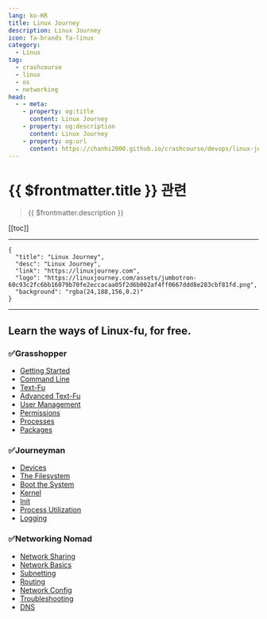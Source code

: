 ```yaml
---
lang: ko-KR
title: Linux Journey 
description: Linux Journey 
icon: fa-brands fa-linux
category:
  - Linux
tag: 
  - crashcourse
  - linux
  - os
  - networking
head:
  - - meta:
    - property: og:title
      content: Linux Journey 
    - property: og:description
      content: Linux Journey 
    - property: og:url
      content: https://chanhi2000.github.io/crashcourse/devops/linux-journey/
---
```


# {{ $frontmatter.title }} 관련

> {{ $frontmatter.description }}

[[toc]]

---

```component VPCard
{
  "title": "Linux Journey",
  "desc": "Linux Journey",
  "link": "https://linuxjourney.com",
  "logo": "https://linuxjourney.com/assets/jumbotron-60c93c2fc6bb16079b70fe2eccacaa05f2d6b002af4ff0667ddd8e283cbf81fd.png",
  "background": "rgba(24,188,156,0.2)"
}
```

---

## Learn the ways of Linux-fu, for free.

### ✅Grasshopper

- [Getting Started][01a-getting-started]
- [Command Line][01b-command-line]
- [Text-Fu][01c-text-fu]
- [Advanced Text-Fu][01d-advanced-text-fu]
- [User Management][01e-user-management]
- [Permissions][01f-permissions]
- [Processes][01g-processes]
- [Packages][01h-packages]

### ✅Journeyman

- [Devices][02a-devices]
- [The Filesystem][02b-the-filesystem]
- [Boot the System][02c-boot-the-system]
- [Kernel][02d-kernel]
- [Init][02e-init]
- [Process Utilization][02f-process-utilization]
- [Logging][02g-logging]

### ✅Networking Nomad

- [Network Sharing][03a-network-sharing]
- [Network Basics][03b-network-basics]
- [Subnetting][03c-subnetting]
- [Routing][03d-routing]
- [Network Config][03e-network-config]
- [Troubleshooting][03f-troubleshooting]
- [DNS][03g-dns]

[01a-getting-started]: 01-grasshopper/01a-getting-started.md
[01b-command-line]: 01-grasshopper/01b-command-line.md
[01c-text-fu]: 01-grasshopper/01c-text-fu.md
[01d-advanced-text-fu]: 01-grasshopper/01d-advanced-text-fu.md
[01e-user-management]: 01-grasshopper/01e-user-management.md
[01f-permissions]: 01-grasshopper/01f-permissions
[01g-processes]: 01-grasshopper/01g-processes
[01h-packages]: 01-grasshoper/01h-packages

[02a-devices]: 02-journeyman/02a-devices.md
[02b-the-filesystem]: 02-journeyman/02b-the-filesystem.md
[02c-boot-the-system]: 02-journeyman/02c-boot-the-system.md
[02d-kernel]: 02-journeyman/02d-kernel.md
[02e-init]: 02-journeyman/02e-init.md
[02f-process-utilization]: 02-journeyman/02f-process-utilization.md
[02g-logging]: 02-journeyman/02g-logging.md

[03a-network-sharing]: 03-networking-nomad/03a-network-sharing.md
[03b-network-basics]: 03-networking-nomad/03b-network-basics.md
[03c-subnetting]: 03-networking-nomad/03c-subnetting.md
[03d-routing]: 03-networking-nomad/03d-routing.md
[03e-network-config]: 03-networking-nomad/03e-network-config.md
[03f-troubleshooting]: 03-networking-nomad/03f-troubleshooting.md
[03g-dns]: 03-networking-nomad/03g-dns.md